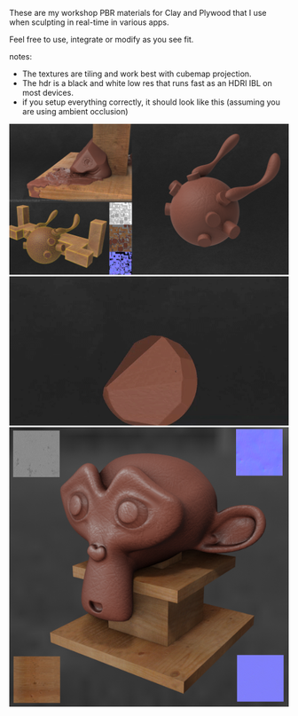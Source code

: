 These are my workshop PBR materials for Clay and Plywood that I use when sculpting in real-time in various apps. 

Feel free to use, integrate or modify as you see fit.


notes:
* The textures are tiling and work best with cubemap projection.  
* The hdr is a black and white low res that runs fast as an HDRI IBL on most devices. 
* if you setup everything correctly, it should look like this (assuming you are using ambient occlusion)

 ![Spiraloid2]( https://github.com/spiraloid/Spiraloid--Art-Materials/blob/main/Thumbnail_2.png)
 ![Spiraloid3]( https://github.com/spiraloid/Spiraloid--Art-Materials/blob/main/Thumbnail.gif)
 ![Spiraloid]( https://github.com/spiraloid/Spiraloid--Art-Materials/blob/main/Thumbnail.png)
